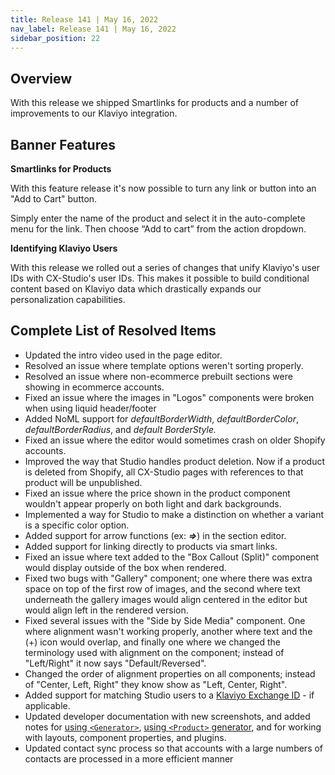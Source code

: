 ```yaml
---
title: Release 141 | May 16, 2022
nav_label: Release 141 | May 16, 2022
sidebar_position: 22
---
```


## Overview

With this release we shipped Smartlinks for products and a number of improvements to our Klaviyo integration.

## Banner Features

**Smartlinks for Products**

With this feature release it's now possible to turn any link or button into an "Add to Cart" button.

Simply enter the name of the product and select it in the auto-complete menu for the link. Then choose “Add to cart”
from the action dropdown.

**Identifying Klaviyo Users**

With this release we rolled out a series of changes that unify Klaviyo's user IDs with CX-Studio's user IDs. This makes
it
possible to build conditional content based on Klaviyo data which drastically expands our personalization capabilities.

## Complete List of Resolved Items

* Updated the intro video used in the page editor.
* Resolved an issue where template options weren't sorting properly.
* Resolved an issue where non-ecommerce prebuilt sections were showing in ecommerce accounts.
* Fixed an issue where the images in "Logos" components were broken when using liquid header/footer
* Added NoML support for *defaultBorderWidth*, *defaultBorderColor*, *defaultBorderRadius*, and *default BorderStyle.*
* Fixed an issue where the editor would sometimes crash on older Shopify accounts.
* Improved the way that Studio handles product deletion. Now if a product is deleted from Shopify, all CX-Studio
  pages
  with references to that product will be unpublished.
* Fixed an issue where the price shown in the product component wouldn't appear properly on both light and dark
  backgrounds.
* Implemented a way for Studio to make a distinction on whether a variant is a specific color option.
* Added support for arrow functions (ex: ***=>***) in the section editor.
* Added support for linking directly to products via smart links.
* Fixed an issue where text added to the "Box Callout (Split)" component would display outside of the box when rendered.
* Fixed two bugs with "Gallery" component; one where there was extra space on top of the first row of images, and the
  second where text underneath the gallery images would align centered in the editor but would align left in the
  rendered version.
* Fixed several issues with the "Side by Side Media" component. One where alignment wasn't working properly, another
  where text and the (+) icon would overlap, and finally one where we changed the terminology used with alignment on the
  component; instead of "Left/Right" it now says "Default/Reversed".
* Changed the order of alignment properties on all components; instead of "Center, Left, Right" they know show as "Left,
  Center, Right".
* Added support for matching Studio users to
  a [Klaviyo Exchange ID](https://developers.klaviyo.com/en/reference/exchange) - if applicable.
* Updated developer documentation with new screenshots, and added notes
  for [using ```<Generator>```](https://developer.CX-Studio.com/docs/generators/collection), [using ```<Product>``` generator](https://developer.CX-Studio.com/docs/generators/product),
  and for working with layouts, component properties, and plugins.
* Updated contact sync process so that accounts with a large numbers of contacts are processed in a more efficient
  manner
